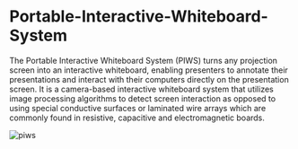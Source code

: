 # Portable-Interactive-Whiteboard-System

The Portable Interactive Whiteboard System (PIWS) turns any
projection screen into an interactive whiteboard, enabling presenters to
annotate their presentations and interact with their computers directly
on the presentation screen. It is a camera-based interactive whiteboard
system that utilizes image processing algorithms to detect screen
interaction as opposed to using special conductive surfaces or
laminated wire arrays which are commonly found in resistive, capacitive
and electromagnetic boards. 

![piws](https://user-images.githubusercontent.com/72594582/113693020-b8229380-9700-11eb-87e4-67d3ba5673c3.JPG)

